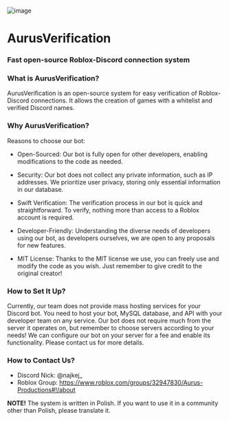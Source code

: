 ![image](https://github.com/Najkej/AurusVerification/assets/74835186/0d56d478-73db-4991-9af8-6f5562d64579)

# AurusVerification
### Fast open-source Roblox-Discord connection system


### What is AurusVerification?
AurusVerification is an open-source system for easy verification of Roblox-Discord connections. It allows the creation of games with a whitelist and verified Discord names.

### Why AurusVerification?
Reasons to choose our bot:

- Open-Sourced: Our bot is fully open for other developers, enabling modifications to the code as needed.

- Security: Our bot does not collect any private information, such as IP addresses. We prioritize user privacy, storing only essential information in our database.

- Swift Verification: The verification process in our bot is quick and straightforward. To verify, nothing more than access to a Roblox account is required.

- Developer-Friendly: Understanding the diverse needs of developers using our bot, as developers ourselves, we are open to any proposals for new features.

- MIT License: Thanks to the MIT license we use, you can freely use and modify the code as you wish. Just remember to give credit to the original creator!

### How to Set It Up?
Currently, our team does not provide mass hosting services for your Discord bot. You need to host your bot, MySQL database, and API with your developer team on any service. Our bot does not require much from the server it operates on, but remember to choose servers according to your needs! We can configure our bot on your server for a fee and enable its functionality. Please contact us for more details.

### How to Contact Us?
- Discord Nick: @najkej_
- Roblox Group: https://www.roblox.com/groups/32947830/Aurus-Productions#!/about

**NOTE!**
The system is written in Polish. If you want to use it in a community other than Polish, please translate it.
